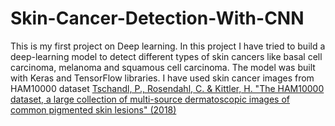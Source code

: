 # Skin-Cancer-Detection-With-CNN
This is my first project on Deep learning. In this project I have tried to build a deep-learning model to detect different types of skin cancers like basal cell carcinoma, melanoma and squamous cell carcinoma. The model was built with Keras and TensorFlow libraries. I have used skin cancer images from HAM10000 dataset [Tschandl, P., Rosendahl, C. & Kittler, H. "The HAM10000 dataset, a large collection of multi-source dermatoscopic images of common pigmented skin lesions" (2018)](https://www.nature.com/articles/sdata2018161)
